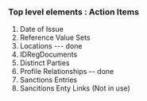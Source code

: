 ### Top level elements : Action Items

1. Date of Issue
2. Reference Value Sets
3. Locations --- done
4. IDRegDocuments
5. Distinct Parties
6. Profile Relationships -- done
7. Sanctions Entries
8. Sancitions Enty Links (Not in use)
